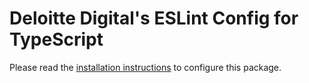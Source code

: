# Deloitte Digital's ESLint Config for TypeScript

Please read the [installation instructions](https://github.com/DeloitteDigitalAPAC/eslint-config-deloitte#installation-for-es6--react-projects) to configure this package.
